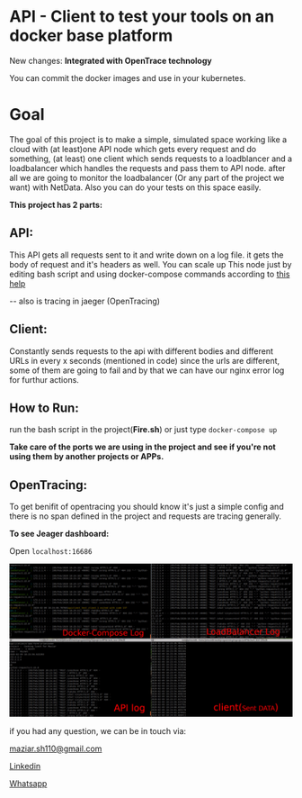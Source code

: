 # API - Client to test your tools on an docker base platform

New changes:
**Integrated with OpenTrace technology**
 
You can commit the docker images and use in your kubernetes. 

# Goal
The goal of this project is to make a simple, simulated space working like a cloud with (at least)one API node which gets every request and do something, (at least) one client which sends requests to a loadblancer and a loadbalancer which handles the requests and pass them to API node.
after all we are going to monitor the loadbalancer (Or any part of the project we want) with NetData.
Also you can do your tests on this space easily.

**This project has 2 parts:**

## API:

This API gets all requests sent to it and write down on a log file. it gets the body of request and it's headers as well.
You can scale up This node just by editing bash script and using docker-compose commands according to [this help](https://docs.docker.com/compose/reference/scale/)

-- also is tracing in jaeger (OpenTracing)
## Client:
Constantly sends requests to the api with different bodies and different URLs in every x seconds (mentioned in code) 
since the urls are different, some of them are going to fail and by that we can have our nginx error log for furthur actions.

## How to Run:
run the bash script in the project(**Fire.sh**) or just type `docker-compose up`

__Take care of the ports we are using in the project and see if you're not using them by another projects or APPs.__

## OpenTracing:

To get benifit of opentracing you should know it's just a simple config and there is no span defined in the project and requests are tracing generally.

**To see Jeager dashboard:**

Open `localhost:16686`

![Project review](./project.jpg)

if you had any question, we can be in touch via:

[maziar.sh110@gmail.com](mailto:maziar.sh110@gmail.com)

[Linkedin](https://www.linkedin.com/in/maziar-shahsavanpour-a4210088/)

[Whatsapp](https://api.whatsapp.com/send?phone=+989156262067)

